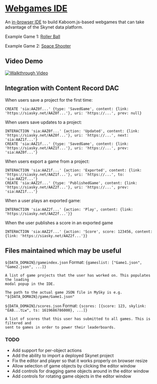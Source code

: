 # [Webgames IDE](https://webgames-ide.hns.siasky.net/)

An [in-browser IDE](https://webgames-ide.hns.siasky.net/) to build Kaboom.js-based webgames that can take advantage of the Skynet data platform.

Example Game 1: [Roller Ball](https://siasky.net/GACADBuV6Wq_QCVVaKgFPS17WSQ26ZR8bz2FA6CYRgiKaQ/)

Example Game 2: [Space Shooter](https://siasky.net/IABCP7N7yCe75SYfEZrWg6hC76H4ZboFfeo0SWN67_BqPA/)


## Video Demo

[![Walkthrough Video](https://i.imgur.com/8LikgHS.png)](https://youtu.be/g6jRrBtVzI8)


## Integration with Content Record DAC

When users save a project for the first time:

    CREATE 'sia:AAZ0f...' {type: 'SavedGame', content: {link: 'https://siasky.net/AAZ0f...'}, uri: 'https://...', prev: null}

When users save updates to a project:

    INTERACTION 'sia:AAZ0f...' {action: 'Updated', content: {link: 'https://siasky.net/AAZ0f...'}, uri: 'https://...', next: 'sia:AAZ1f...'}
    CREATE 'sia:AAZ1f...' {type: 'SavedGame', content: {link: 'https://siasky.net/AAZ1f...'}, uri: 'https://...', prev: 'sia:AAZ0f...'}

When users export a game from a project:

    INTERACTION 'sia:AAZ1f...' {action: 'Exported', content: {link: 'https://siasky.net/AAZ1f...'}, uri: 'https://...', to: 'sia:AAZ2f...'}
    CREATE 'sia:AAZ2f...' {type: 'PublishedGame', content: {link: 'https://siasky.net/AAZ2f...'}, uri: 'https://...', prev: 'sia:AAZ1f...'}

When a user plays an exported game:

    INTERACTION 'sia:AAZ2f...' {action: 'Play', content: {link: 'https://siasky.net/AAZ2f...'}}

When the user publishes a score in an exported game

    INTERACTION 'sia:AAZ2f...' {action: 'Score', score: 123456, content: {link: 'https://siasky.net/AAZ2f...'}}


## Files maintained which may be useful

`${DATA_DOMAIN}/gameindex.json`
Format: `{gameslist: ["Game1.json", "Game2.json", ...]}`

    A list of game projects that the user has worked on. This populates the loading
    modal popup in the IDE.

    The path to the actual game JSON file in MySky is e.g. "${DATA_DOMAIN}/game/Game1.json"

`${DATA_DOMAIN}/scores.json`
Format: `{scores: [{score: 123, skylink: "EAB...tLw", ts: 1619686786000}, ...]}`

    A list of scores that this user has submitted to all games. This is filtered and
    sent to games in order to power their leaderboards.


### TODO

* Add support for per-object actions
* Add the ability to import a deployed Skynet project
* Fix the editor and player so that it works properly on browser resize
* Allow selection of game objects by clicking the editor window
* Add controls for dragging game objects around in the editor window
* Add controls for rotating game objects in the editor window